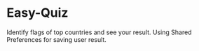 # Easy-Quiz
Identify flags of top countries and see your result.
Using Shared Preferences for saving user result.
